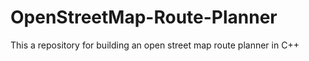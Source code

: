 # OpenStreetMap-Route-Planner
This a repository for building an open street map route planner in C++
